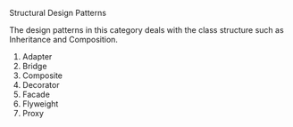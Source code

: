 
Structural Design Patterns

The design patterns in this category deals with the class structure such as Inheritance and Composition.

1. Adapter
2. Bridge
3. Composite
4. Decorator
5. Facade
6. Flyweight
7. Proxy
